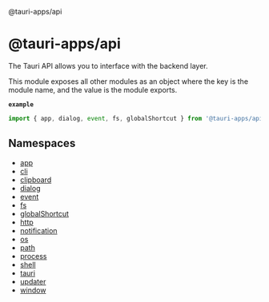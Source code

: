 @tauri-apps/api

# @tauri-apps/api

The Tauri API allows you to interface with the backend layer.

This module exposes all other modules as an object where the key is the module name, and the value is the module exports.

**`example`**
```typescript
import { app, dialog, event, fs, globalShortcut } from '@tauri-apps/api'
```

## Namespaces

- [app](modules/app.md)
- [cli](modules/cli.md)
- [clipboard](modules/clipboard.md)
- [dialog](modules/dialog.md)
- [event](modules/event.md)
- [fs](modules/fs.md)
- [globalShortcut](modules/globalShortcut.md)
- [http](modules/http.md)
- [notification](modules/notification.md)
- [os](modules/os.md)
- [path](modules/path.md)
- [process](modules/process.md)
- [shell](modules/shell.md)
- [tauri](modules/tauri.md)
- [updater](modules/updater.md)
- [window](modules/window.md)
